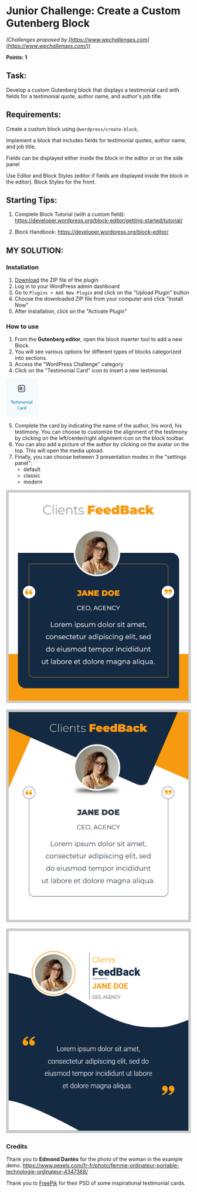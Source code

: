 # Junior Challenge: Create a Custom Gutenberg Block

*(Challenges proposed by [https://www.wpchallenges.com](https://www.wpchallenges.com/))*

**Points: 1**

## Task:

Develop a custom Gutenberg block that displays a testimonial card with fields for a testimonial quote, author name, and
author's job title.

## Requirements:

Create a custom block using `@wordpress/create-block`,

Implement a block that includes fields for testimonial quotes, author name, and job title,

Fields can be displayed either inside the block in the editor or on the side panel

Use Editor and Block Styles (editor if fields are displayed inside the block in the editor). Block Styles for the front.

## Starting Tips:

1. Complete Block Tutorial (with a custom field): https://developer.wordpress.org/block-editor/getting-started/tutorial/

2. Block Handbook: https://developer.wordpress.org/block-editor/

## MY SOLUTION:

### Installation

1. [Download](./dist/testimonial-card.zip) the ZIP file of the plugin
2. Log in to your WordPress admin dashboard
3. Go to `Plugins > Add New Plugin` and click on the "Upload Plugin" button
4. Choose the downloaded ZIP file from your computer and click "Install Now"
5. After installation, click on the "Activate Plugin"

### How to use

1. From the **Gutenberg editor**, open the block inserter tool to add a new Block.
2. You will see various options for different types of blocks categorized into sections.
3. Access the "WordPress Challenge" category
4. Click on the "Testimonial Card" icon to insert a new testimonial.

![Testimonial Card](./docs/testimonial_card_icon.png/)

5. Complete the card by indicating the name of the author, his word, his testimony. You can choose to customize the
   alignment of the testimony by clicking on the left/center/right alignment icon on the block toolbar.
6. You can also add a picture of the author by clicking on the avatar on the top. This will open the media upload.
7. Finally, you can choose between 3 presentation modes in the "settings panel":
   - default
   - classic
   - modern

![Default Style](./docs/card_style_01.png/)

![Classic Style](./docs/card_style_02.png/)

![Modern Style](./docs/card_style_03.png/)

### Credits
Thank you to **Edmond Dantès** for the photo of the woman in the example demo.
https://www.pexels.com/fr-fr/photo/femme-ordinateur-portable-technologie-ordinateur-4347368/

Thank you to [FreePik](https://www.freepik.com) for their PSD of some inspirational testimonial cards. 